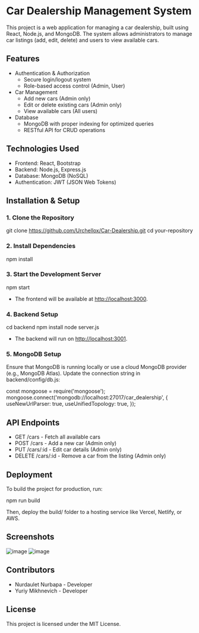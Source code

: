 # Car Dealership Management System

This project is a web application for managing a car dealership, built using React, Node.js, and MongoDB. The system allows administrators to manage car listings (add, edit, delete) and users to view available cars.

## Features

- Authentication & Authorization
  - Secure login/logout system
  - Role-based access control (Admin, User)
- Car Management
  - Add new cars (Admin only)
  - Edit or delete existing cars (Admin only)
  - View available cars (All users)
- Database
  - MongoDB with proper indexing for optimized queries
  - RESTful API for CRUD operations

## Technologies Used

- Frontend: React, Bootstrap
- Backend: Node.js, Express.js
- Database: MongoDB (NoSQL)
- Authentication: JWT (JSON Web Tokens)

## Installation & Setup

### 1. Clone the Repository

git clone https://github.com/Urchellox/Car-Dealership.git
cd your-repository


### 2. Install Dependencies

npm install


### 3. Start the Development Server

npm start

- The frontend will be available at [http://localhost:3000](http://localhost:3000).

### 4. Backend Setup

cd backend
npm install
node server.js

- The backend will run on [http://localhost:3001](http://localhost:3001).

### 5. MongoDB Setup
Ensure that MongoDB is running locally or use a cloud MongoDB provider (e.g., MongoDB Atlas). Update the connection string in backend/config/db.js:

const mongoose = require('mongoose');
mongoose.connect('mongodb://localhost:27017/car_dealership', {
  useNewUrlParser: true,
  useUnifiedTopology: true,
});


## API Endpoints

- GET /cars - Fetch all available cars
- POST /cars - Add a new car (Admin only)
- PUT /cars/:id - Edit car details (Admin only)
- DELETE /cars/:id - Remove a car from the listing (Admin only)

## Deployment

To build the project for production, run:

npm run build

Then, deploy the build/ folder to a hosting service like Vercel, Netlify, or AWS.

## Screenshots

![image](https://github.com/user-attachments/assets/1262f13d-346a-45ee-9ee0-49c9638c1f22)
![image](https://github.com/user-attachments/assets/cb980685-4b87-46c8-a51a-aca9bc3a23be)


## Contributors
- Nurdaulet Nurbapa - Developer
- Yuriy Mikhnevich - Developer

## License
This project is licensed under the MIT License.
